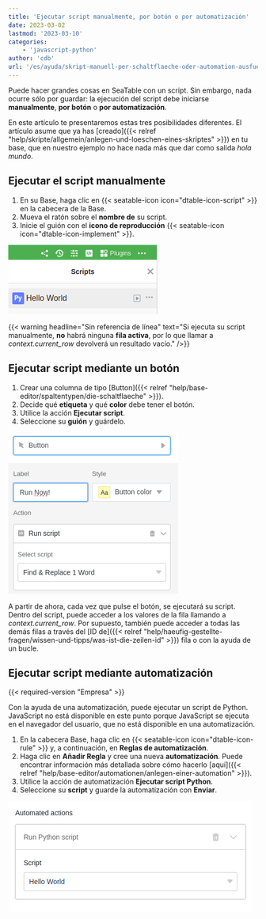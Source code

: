 ```yaml
---
title: 'Ejecutar script manualmente, por botón o por automatización'
date: 2023-03-02
lastmod: '2023-03-10'
categories:
    - 'javascript-python'
author: 'cdb'
url: '/es/ayuda/skript-manuell-per-schaltflaeche-oder-automation-ausfuehren'
---
```


Puede hacer grandes cosas en SeaTable con un script. Sin embargo, nada ocurre sólo por guardar: la ejecución del script debe iniciarse **manualmente**, **por botón** o **por automatización**.

En este artículo te presentaremos estas tres posibilidades diferentes. El artículo asume que ya has [creado]({{< relref "help/skripte/allgemein/anlegen-und-loeschen-eines-skriptes" >}}) en tu base, que en nuestro ejemplo no hace nada más que dar como salida _hola mundo_.

## Ejecutar el script manualmente

1. En su Base, haga clic en {{< seatable-icon icon="dtable-icon-script" >}} en la cabecera de la Base.
2. Mueva el ratón sobre el **nombre de** su script.
3. Inicie el guión con el **icono de reproducción** {{< seatable-icon icon="dtable-icon-implement" >}}.

![Para iniciar un script manualmente](images/skript-manuell-starten.png)

{{< warning  headline="Sin referencia de línea"  text="Si ejecuta su script manualmente, **no** habrá ninguna **fila activa**, por lo que llamar a _context.current\_row_ devolverá un resultado vacío." />}}

## Ejecutar script mediante un botón

1. Crear una columna de tipo [Button]({{< relref "help/base-editor/spaltentypen/die-schaltflaeche" >}}).
2. Decide qué **etiqueta** y qué **color** debe tener el botón.
3. Utilice la acción **Ejecutar script**.
4. Seleccione su **guión** y guárdelo.

![Ejecutar script mediante botón](images/run-script-via-button.png)

A partir de ahora, cada vez que pulse el botón, se ejecutará su script. Dentro del script, puede acceder a los valores de la fila llamando a _context.current_row_. Por supuesto, también puede acceder a todas las demás filas a través del [ID de]({{< relref "help/haeufig-gestellte-fragen/wissen-und-tipps/was-ist-die-zeilen-id" >}}) fila o con la ayuda de un bucle.

## Ejecutar script mediante automatización

{{< required-version "Empresa" >}}

Con la ayuda de una automatización, puede ejecutar un script de Python. JavaScript no está disponible en este punto porque JavaScript se ejecuta en el navegador del usuario, que no está disponible en una automatización.

1. En la cabecera Base, haga clic en {{< seatable-icon icon="dtable-icon-rule" >}} y, a continuación, en **Reglas de automatización**.
2. Haga clic en **Añadir Regla** y cree una nueva **automatización**. Puede encontrar información más detallada sobre cómo hacerlo [aquí]({{< relref "help/base-editor/automationen/anlegen-einer-automation" >}}).
3. Utilice la acción de automatización **Ejecutar script Python**.
4. Seleccione su **script** y guarde la automatización con **Enviar**.

![Iniciar script mediante automatización](images/skript-per-automation.png)
